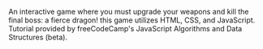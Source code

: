 An interactive game where you must upgrade your weapons and kill the final boss: a fierce dragon! this game utilizes HTML, CSS, and JavaScript. Tutorial provided by freeCodeCamp's JavaScript Algorithms and Data Structures (beta).


